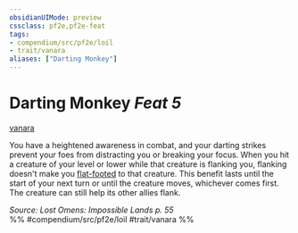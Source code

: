 ```yaml
---
obsidianUIMode: preview
cssclass: pf2e,pf2e-feat
tags:
- compendium/src/pf2e/loil
- trait/vanara
aliases: ["Darting Monkey"]
---
```

# Darting Monkey  *Feat 5*  
[vanara](/rules/traits/vanara-loil.md)  


You have a heightened awareness in combat, and your darting strikes prevent your foes from distracting you or breaking your focus. When you hit a creature of your level or lower while that creature is flanking you, flanking doesn't make you [flat-footed](/rules/conditions.md#Flat-footed) to that creature. This benefit lasts until the start of your next turn or until the creature moves, whichever comes first. The creature can still help its other allies flank.

*Source: Lost Omens: Impossible Lands p. 55*  
%% #compendium/src/pf2e/loil #trait/vanara %%
